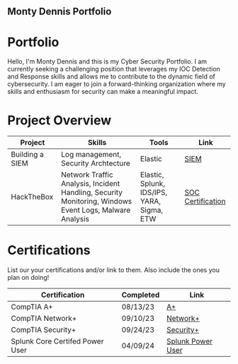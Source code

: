 ## Monty Dennis Portfolio

# Portfolio

Hello, I'm Monty Dennis and this is my Cyber Security Portfolio. I am currently seeking a challenging position that leverages my IOC Detection and Response skills and allows me to contribute to the dynamic field of cybersecurity. I am eager to join a forward-thinking organization where my skills and enthusiasm for security can make a meaningful impact.


# Project Overview 
|     Project     |                     Skills                |     Tools       |      Link       |
| --------------- |  ---------------------------------------- | --------------- | --------------- |
| Building a SIEM |     Log management, Security Archtecture  |    Elastic      |  <a href="[https://google.com]https://github.com/iMentorYT/SIEM/tree/main">SIEM</a>   |
| HackTheBox      |  Network Traffic Analysis, Incident Handling, Security Monitoring, Windows Event Logs, Malware Analysis | Elastic, Splunk, IDS/IPS, YARA, Sigma, ETW | <a href="[https://google.com]https://github.com/iMentorYT/SIEM/tree/main">SOC Certification</a> |



# Certifications 
List our your certifications and/or link to them. Also include the ones you plan on doing!

|     Certification               |               Completed                |       Link      |
| ------------------------------  | -------------------------------------- | ----------------
| CompTIA A+                      |                08/13/23                |   <a href="https://www.credly.com/badges/39799917-662b-4507-88da-26ad1325559a/public_url">A+<a/>              |
| CompTIA Network+                |                09/10/23                |   <a href="https://www.credly.com/badges/6d3fb183-2401-4198-bb11-77bce77de7dc/public_url">Network+</a>              |
| CompTIA Security+               |                09/24/23                |   <a href="https://www.credly.com/badges/401f7026-deac-4ad1-8e85-576e72b6d7a6/public_url">Security+</a>           |
| Splunk Core Certifed Power User |                04/09/24                |   <a href="https://www.credly.com/badges/13777852-ec79-4047-91b9-d846cd4c51a5/public_url">Splunk Power User</a>             |
